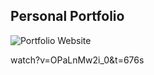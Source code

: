 ## Personal Portfolio

![Portfolio Website](https://i.ibb.co/WgPMpts/image.png)

watch?v=OPaLnMw2i_0&t=676s
